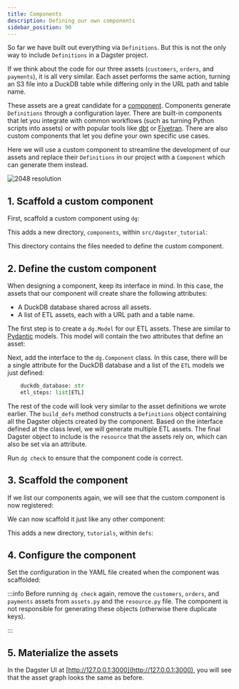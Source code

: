 ```yaml
---
title: Components
description: Defining our own components
sidebar_position: 90
---
```


So far we have built out everything via `Definitions`. But this is not the only way to include `Definitions` in a Dagster project.

If we think about the code for our three assets (`customers`, `orders`, and `payments`), it is all very similar. Each asset performs the same action, turning an S3 file into a DuckDB table while differing only in the URL path and table name.

These assets are a great candidate for a [component](/guides/build/components/creating-new-components). Components generate `Definitions` through a configuration layer. There are built-in components that let you integrate with common workflows (such as turning Python scripts into assets) or with popular tools like [dbt](https://www.getdbt.com/) or [Fivetran](https://www.fivetran.com/). There are also custom components that let you define your own specific use cases.

Here we will use a custom component to streamline the development of our assets and replace their `Definitions` in our project with a `Component` which can generate them instead.

![2048 resolution](/images/tutorial/dagster-tutorial/overviews/components.png)

## 1. Scaffold a custom component

First, scaffold a custom component using `dg`:

<CliInvocationExample path="docs_snippets/docs_snippets/guides/tutorials/dagster-tutorial/commands/dg-create-custom-component.txt" />

This adds a new directory, `components`, within `src/dagster_tutorial`:

<CliInvocationExample path="docs_snippets/docs_snippets/guides/tutorials/dagster-tutorial/tree/step-6a.txt" />

This directory contains the files needed to define the custom component.

## 2. Define the custom component

When designing a component, keep its interface in mind. In this case, the assets that our component will create share the following attributes:

- A DuckDB database shared across all assets.
- A list of ETL assets, each with a URL path and a table name.

The first step is to create a `dg.Model` for our ETL assets. These are similar to [Pydantic](https://docs.pydantic.dev/) models. This model will contain the two attributes that define an asset:

<CodeExample
  path="docs_snippets/docs_snippets/guides/tutorials/dagster-tutorial/src/dagster_tutorial/components/tutorial.py"
  language="python"
  startAfter="start_etl_model"
  endBefore="end_etl_model"
  title="src/etl_tutorial/components/tutorial.py"
/>

Next, add the interface to the `dg.Component` class. In this case, there will be a single attribute for the DuckDB database and a list of the `ETL` models we just defined:

```python
    duckdb_database: str
    etl_steps: list[ETL]
```

The rest of the code will look very similar to the asset definitions we wrote earlier. The `build_defs` method constructs a `Definitions` object containing all the Dagster objects created by the component. Based on the interface defined at the class level, we will generate multiple ETL assets. The final Dagster object to include is the `resource` that the assets rely on, which can also be set via an attribute.

<CodeExample
  path="docs_snippets/docs_snippets/guides/tutorials/dagster-tutorial/src/dagster_tutorial/components/tutorial.py"
  language="python"
  startAfter="start_tutorial_component"
  endBefore="end_tutorial_component"
  title="src/etl_tutorial/components/tutorial.py"
/>

Run `dg check` to ensure that the component code is correct.

## 3. Scaffold the component

If we list our components again, we will see that the custom component is now registered:

<CliInvocationExample path="docs_snippets/docs_snippets/guides/tutorials/dagster-tutorial/commands/dg-list-components-custom.txt" />

We can now scaffold it just like any other component:

<CliInvocationExample path="docs_snippets/docs_snippets/guides/tutorials/dagster-tutorial/commands/dg-scaffold-custom-component.txt" />

This adds a new directory, `tutorials`, within `defs`:

<CliInvocationExample path="docs_snippets/docs_snippets/guides/tutorials/dagster-tutorial/tree/step-6b.txt" />

## 4. Configure the component

Set the configuration in the YAML file created when the component was scaffolded:

<CodeExample
  path="docs_snippets/docs_snippets/guides/tutorials/dagster-tutorial/src/dagster_tutorial/components/defs.yaml"
  language="yaml"
  title="src/dagster_tutorial/defs/tutorial/defs.yaml"
/>

:::info
Before running `dg check` again, remove the `customers`, `orders`, and `payments` assets from `assets.py` and the `resource.py` file. The component is not responsible for generating these objects (otherwise there duplicate keys).

<CliInvocationExample path="docs_snippets/docs_snippets/guides/tutorials/dagster-tutorial/tree/step-6b.txt" />

:::

## 5. Materialize the assets

In the Dagster UI at [http://127.0.0.1:3000](http://127.0.0.1:3000), you will see that the asset graph looks the same as before.
